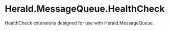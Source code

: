 # Herald.MessageQueue.HealthCheck
HealthCheck extensions designed for use with Herald.MessageQueue.
